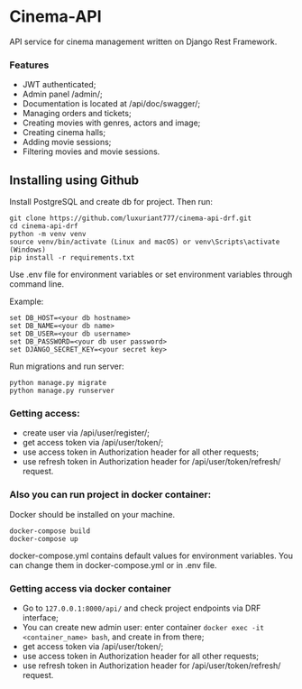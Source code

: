 # Cinema-API

API service for cinema management written on Django Rest Framework.

### Features

- JWT authenticated;
- Admin panel /admin/;
- Documentation is located at /api/doc/swagger/;
- Managing orders and tickets;
- Creating movies with genres, actors and image;
- Creating cinema halls;
- Adding movie sessions;
- Filtering movies and movie sessions.

## Installing using Github

Install PostgreSQL and create db for project. Then run:

```shell
git clone https://github.com/luxuriant777/cinema-api-drf.git
cd cinema-api-drf 
python -m venv venv
source venv/bin/activate (Linux and macOS) or venv\Scripts\activate (Windows)
pip install -r requirements.txt
```

Use .env file for environment variables or set environment variables through command line.

Example:

```shell
set DB_HOST=<your db hostname>
set DB_NAME=<your db name>
set DB_USER=<your db username>
set DB_PASSWORD=<your db user password>
set DJANGO_SECRET_KEY=<your secret key>
```

Run migrations and run server:

```shell
python manage.py migrate
python manage.py runserver
```

### Getting access:

- create user via /api/user/register/;
- get access token via /api/user/token/;
- use access token in Authorization header for all other requests;
- use refresh token in Authorization header for /api/user/token/refresh/ request.

### Also you can run project in docker container:

Docker should be installed on your machine.

```shell
docker-compose build
docker-compose up
```

docker-compose.yml contains default values for environment variables. You can change them in docker-compose.yml or in
.env file.

### Getting access via docker container

- Go to `127.0.0.1:8000/api/` and check project endpoints via DRF interface;
- You can create new admin user: enter container `docker exec -it <container_name> bash`, and create in from there;
- get access token via /api/user/token/;
- use access token in Authorization header for all other requests;
- use refresh token in Authorization header for /api/user/token/refresh/ request.
